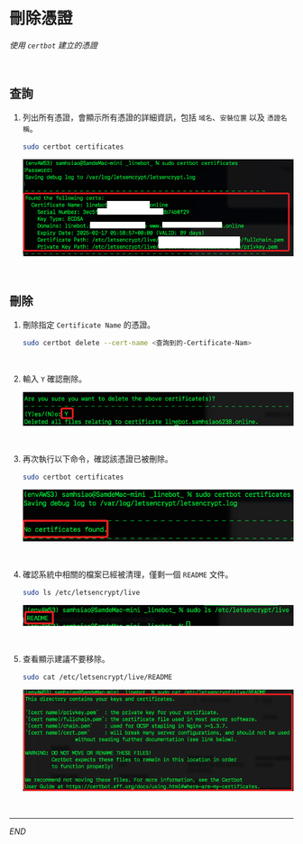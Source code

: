 # 刪除憑證

_使用 `certbot` 建立的憑證_

<br>

## 查詢

1. 列出所有憑證，會顯示所有憑證的詳細資訊，包括 `域名`、`安裝位置` 以及 `憑證名稱`。

    ```bash
    sudo certbot certificates
    ```

    ![](images/img_120.png)

<br>

## 刪除

1. 刪除指定 `Certificate Name` 的憑證。

    ```bash
    sudo certbot delete --cert-name <查詢到的-Certificate-Nam>
    ```

<br>

2. 輸入 `Y` 確認刪除。

    ![](images/img_121.png)

<br>

3. 再次執行以下命令，確認該憑證已被刪除。

    ```bash
    sudo certbot certificates
    ```

    ![](images/img_122.png)

<br>

4. 確認系統中相關的檔案已經被清理，僅剩一個 `README` 文件。

    ```bash
    sudo ls /etc/letsencrypt/live
    ```

    ![](images/img_123.png)

<br>

5. 查看顯示建議不要移除。

    ```bash
    sudo cat /etc/letsencrypt/live/README
    ```

    ![](images/img_128.png)

<br>

___

_END_